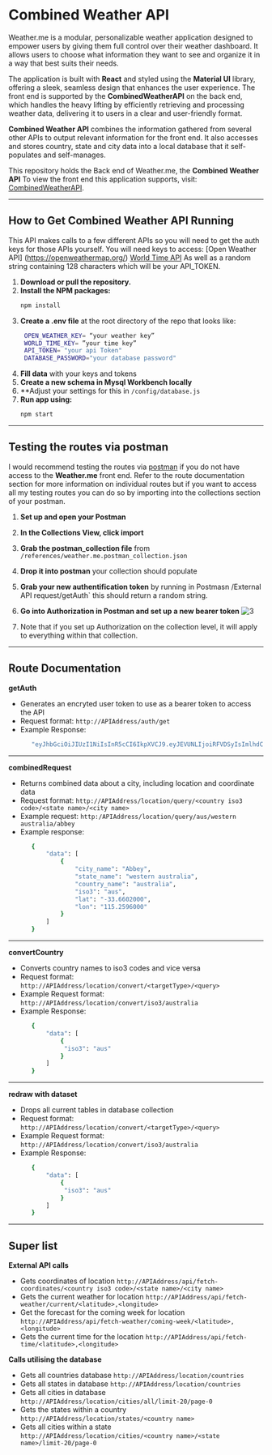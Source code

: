 # Combined Weather API

Weather.me is a modular, personalizable weather application designed to empower users by giving them full control over their weather dashboard. It allows users to choose what information they want to see and organize it in a way that best suits their needs.  

The application is built with **React** and styled using the **Material UI** library, offering a sleek, seamless design that enhances the user experience. The front end is supported by the **CombinedWeatherAPI** on the back end, which handles the heavy lifting by efficiently retrieving and processing weather data, delivering it to users in a clear and user-friendly format.  

**Combined Weather API** combines the information gathered from several other APIs to output relevant information for the front end. It also accesses and stores country, state and city data into a local database that it self-populates and self-manages.

This repository holds the Back end of Weather.me, the **Combined Weather API**
To view the front end this application supports, visit: [CombinedWeatherAPI](https://github.com/Euxiac/Weather.me).  

---
## How to Get Combined Weather API Running  
This API makes calls to a few different APIs so you will need to get the auth keys for those APIs yourself. You will need keys to access:
[Open Weather API] (https://openweathermap.org/)
[World Time API](https://www.api-ninjas.com/api/worldtime)
As well as a random string containing 128 characters which will be your API_TOKEN.

1. **Download or pull the repository.**  
2. **Install the NPM packages:**  
   ```bash
   npm install
   ```
3. **Create a .env file** at the root directory of the repo that looks like:
   ```bash
    OPEN_WEATHER_KEY= “your weather key”
    WORLD_TIME_KEY= ”your time key”
    API_TOKEN= "your api Token"
    DATABASE_PASSWORD="your database password"
   ```
5. **Fill data** with your keys and tokens
6. **Create a new schema in Mysql Workbench locally**
7. **Adjust your settings for this in `/config/database.js`
8. **Run app using:**
   ```bash
   npm start
   ```
---

## Testing the routes via postman
  I would recommend testing the routes via [postman](https://www.postman.com/) if you do not have access to the **Weather.me** front end. Refer to the route documentation section for more information on individual routes but if you want to access all my testing routes you can do so by importing into the collections section of your postman.
  1. **Set up and open your Postman**
  2. **In the Collections View, click import**
  3. **Grab the postman_collection file** from `/references/weather.me.postman_collection.json`
  4. **Drop it into postman** your collection should populate
  5. **Grab your new authentification token** by running in Postmasn /External API request/getAuth` this should return a random string.
  6. **Go into Authorization in Postman and set up a new bearer token**
     ![3](https://github.com/user-attachments/assets/813e5eee-7b06-42f6-bb9a-e8019f9e2800)

  8. Note that if you set up Authorization on the collection level, it will apply to everything within that collection.

---

## Route Documentation

**getAuth**
- Generates an encryted user token to use as a bearer token to access the API
- Request format: `http://APIAddress/auth/get`
- Example Response:
   ```bash
      "eyJhbGciOiJIUzI1NiIsInR5cCI6IkpXVCJ9.eyJEVUNLIjoiRFVDSyIsImlhdCI6MTczMzI0NDI3NCwiZXhwIjoxNzMzMjYyMjc0fQ.aUunocsI4ZdkP9scn8Tpx2HAj-ckEOy0mwamk6oJ-Rg"
   ```
---

**combinedRequest**
- Returns combined data about a city, including location and coordinate data
- Request format: `http://APIAddress/location/query/<country iso3 code>/<state name>/<city name>`
- Example request: `http:/APIAddress/location/query/aus/western australia/abbey`
- Example response:
   ```bash
      {
          "data": [
              {
                  "city_name": "Abbey",
                  "state_name": "western australia",
                  "country_name": "australia",
                  "iso3": "aus",
                  "lat": "-33.6602000",
                  "lon": "115.2596000"
              }
          ]
      }
   ```
---

**convertCountry**
- Converts country names to iso3 codes and vice versa
- Request format: `http://APIAddress/location/convert/<targetType>/<query>`
- Example Request format: `http://APIAddress/location/convert/iso3/australia`
- Example Response:
   ```bash
      {
          "data": [
              {
               "iso3": "aus"
              }
          ]
      }
   ```
---

**redraw with dataset**
- Drops all current tables in database collection
- Request format: `http://APIAddress/location/convert/<targetType>/<query>`
- Example Request format: `http://APIAddress/location/convert/iso3/australia`
- Example Response:
   ```bash
      {
          "data": [
              {
               "iso3": "aus"
              }
          ]
      }
   ```
---

## Super list

**External API calls**
- Gets coordinates of location `http://APIAddress/api/fetch-coordinates/<country iso3 code>/<state name>/<city name>`
- Gets the current weather for location `http://APIAddress/api/fetch-weather/current/<latitude>,<longitude>`
- Get the forecast for the coming week for location `http://APIAddress/api/fetch-weather/coming-week/<latitude>,<longitude>`
- Gets the current time for the location `http://APIAddress/api/fetch-time/<latitude>,<longitude>`

**Calls utilising the database**
- Gets all countries database `http://APIAddress/location/countries`
- Gets all states in database `http://APIAddress/location/countries`
- Gets all cities in database `http://APIAddress/location/cities/all/limit-20/page-0`
- Gets the states within a country `http://APIAddress/location/states/<country name>`
- Gets all cities within a state `http://APIAddress/location/cities/<country name>/<state name>/limit-20/page-0`
